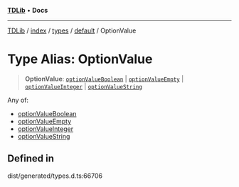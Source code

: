 [**TDLib**](../../../../../../README.md) • **Docs**

***

[TDLib](../../../../../../modules.md) / [index](../../../../../README.md) / [types](../../../README.md) / [default](../README.md) / OptionValue

# Type Alias: OptionValue

> **OptionValue**: [`optionValueBoolean`](optionValueBoolean.md) \| [`optionValueEmpty`](optionValueEmpty.md) \| [`optionValueInteger`](optionValueInteger.md) \| [`optionValueString`](optionValueString.md)

Any of:
- [optionValueBoolean](optionValueBoolean.md)
- [optionValueEmpty](optionValueEmpty.md)
- [optionValueInteger](optionValueInteger.md)
- [optionValueString](optionValueString.md)

## Defined in

dist/generated/types.d.ts:66706
